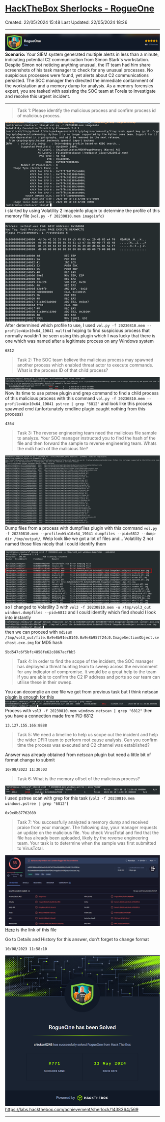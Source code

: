 # [HackTheBox Sherlocks - RogueOne](https://app.hackthebox.com/sherlocks/RogueOne)
Created: 22/05/2024 15:48
Last Updated: 22/05/2024 18:26
* * *
![a1496064b5ec108ff071ea173a2af168.png](/resources/a1496064b5ec108ff071ea173a2af168-1.png)
**Scenario:**
Your SIEM system generated multiple alerts in less than a minute, indicating potential C2 communication from Simon Stark's workstation. Despite Simon not noticing anything unusual, the IT team had him share screenshots of his task manager to check for any unusual processes. No suspicious processes were found, yet alerts about C2 communications persisted. The SOC manager then directed the immediate containment of the workstation and a memory dump for analysis. As a memory forensics expert, you are tasked with assisting the SOC team at Forela to investigate and resolve this urgent incident.

* * *
>Task 1: Please identify the malicious process and confirm process id of malicious process.

![4a73fc51635b55dfa86a6df66686ff22.png](/resources/4a73fc51635b55dfa86a6df66686ff22-1.png)
i started by using Volatility 2 imageinfo plugin to determine the profile of this memory file (`vol.py -f 20230810.mem imageinfo`)

![f6c96bc423179ac7866859889d49f07e.png](/resources/f6c96bc423179ac7866859889d49f07e-1.png)
After determined which profile to use, I used `vol.py -f 20230810.mem --profile=Win10x64_19041 malfind` hoping to find suspicious process that normally wouldn't be seen using this plugin which I was lucky that there is one which was named after a legitimate process on any Windows system

```
6812
```

>Task 2: The SOC team believe the malicious process may spawned another process which enabled threat actor to execute commands. What is the process ID of that child process?

![b9f10e533f6245d7e1f017eb296579c1.png](/resources/b9f10e533f6245d7e1f017eb296579c1-1.png)
Now Its time to use pstree plugin and grep command to find a child process of this malicious process with this command `vol.py -f 20230810.mem --profile=Win10x64_19041 pstree | grep "6812"` and look like this process spawned cmd (unfortunately cmdline plugin caught nothing from this process)
```
4364
```

>Task 3: The reverse engineering team need the malicious file sample to analyze. Your SOC manager instructed you to find the hash of the file and then forward the sample to reverse engineering team. Whats the md5 hash of the malicious file?

![32f3b293d9673ed2dfa3e957724a3097.png](/resources/32f3b293d9673ed2dfa3e957724a3097-1.png)
Dump files from a process with dumpfiles plugin with this command `vol.py -f 20230810.mem --profile=Win10x64_19041 dumpfiles --pid=6812 --dump-dir /tmp/output/`, Welp look like we got a lot of files and... Volatility 2 not named those files nicely that I could identify them 

![5a2632fa48094879a90ec4a41a3db856.png](/resources/5a2632fa48094879a90ec4a41a3db856-1.png)
so I changed to Volatility 3 with `vol3 -f 20230810.mem -o /tmp/vol3_out windows.dumpfiles --pid=6812` and I could identify which find should I look into instantly 
![f924710c2963bb694c7b7b228a445f2e.png](/resources/f924710c2963bb694c7b7b228a445f2e-1.png)
then we can proceed with `md5sum /tmp/vol3_out/file.0x9e8b91ec0140.0x9e8b957f24c0.ImageSectionObject.svchost.exe.img` for MD5 hash
```
5bd547c6f5bfc4858fe62c8867acfbb5
```

>Task 4: In order to find the scope of the incident, the SOC manager has deployed a threat hunting team to sweep across the environment for any indicator of compromise. It would be a great help to the team if you are able to confirm the C2 IP address and ports so our team can utilise these in their sweep.

You can decomplie an exe file we got from previous task but I think netscan plugin is enough for this 
![948f4bb6829913d9322c463e852f5318.png](/resources/948f4bb6829913d9322c463e852f5318-1.png)
Process with `vol3 -f 20230810.mem windows.netscan | grep "6812"` then you have a connection made from PID 6812
```
13.127.155.166:8888
```

>Task 5: We need a timeline to help us scope out the incident and help the wider DFIR team to perform root cause analysis. Can you confirm time the process was executed and C2 channel was established?

Answer was already obtained from netscan plugin but need a little bit of format change to submit
```
10/08/2023 11:30:03
```

>Task 6: What is the memory offset of the malicious process?

![0c1521f4413f4a3b7f6d9a96c42e43d2.png](/resources/0c1521f4413f4a3b7f6d9a96c42e43d2-1.png)
I used pstree scan with grep for this task (`vol3 -f 20230810.mem windows.pstree | grep "6812"`)
```
0x9e8b87762080
```

>Task 7: You successfully analyzed a memory dump and received praise from your manager. The following day, your manager requests an update on the malicious file. You check VirusTotal and find that the file has already been uploaded, likely by the reverse engineering team. Your task is to determine when the sample was first submitted to VirusTotal.

![755978d487c00819780d6a5533f9b222.png](/resources/755978d487c00819780d6a5533f9b222-1.png)
[Here](https://www.virustotal.com/gui/file/eaf09578d6eca82501aa2b3fcef473c3795ea365a9b33a252e5dc712c62981ea/detection) is the link of this file 

Go to Details and History for this answer, don't forget to change format
```
10/08/2023 11:58:10
```

![2913aebe5111f2fff1a287f807c5a587.png](/resources/2913aebe5111f2fff1a287f807c5a587.png)
https://labs.hackthebox.com/achievement/sherlock/1438364/569
* * *
